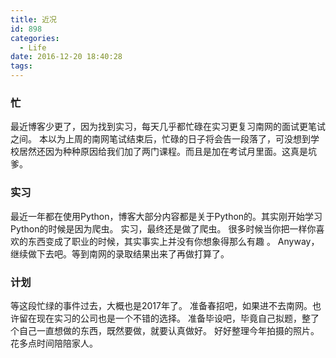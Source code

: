 ```yaml
---
title: 近况
id: 898
categories:
  - Life
date: 2016-12-20 18:40:28
tags:
---
```

### 忙
最近博客少更了，因为找到实习，每天几乎都忙碌在实习更复习南网的面试更笔试之间。
本以为上周的南网笔试结束后，忙碌的日子将会告一段落了，可没想到学校居然还因为种种原因给我们加了两门课程。而且是加在考试月里面。这真是坑爹。

### 实习
最近一年都在使用Python，博客大部分内容都是关于Python的。其实刚开始学习Python的时候是因为爬虫。
实习，最终还是做了爬虫。
很多时候当你把一样你喜欢的东西变成了职业的时候，其实事实上并没有你想象得那么有趣 。
Anyway，继续做下去吧。等到南网的录取结果出来了再做打算了。

### 计划
等这段忙绿的事件过去，大概也是2017年了。
准备春招吧，如果进不去南网。也许留在现在实习的公司也是一个不错的选择。
准备毕设吧，毕竟自己拟题，整了个自己一直想做的东西，既然要做，就要认真做好。
好好整理今年拍摄的照片。
花多点时间陪陪家人。